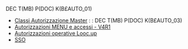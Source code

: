  DEC T(MB) P(DOC) K(B£AUTO_01)
- [Classi Autorizzazione Master](Sorgenti/DOC/TA/B£AMO/B£AUTO_02)
 :  : DEC T(MB) P(DOC) K(B£AUTO_03)
- [Autorizzazioni MENU e accessi - V4R1](Sorgenti/DOC/TA/B£AMO/B£AUTO_04)
- [Autorizzazioni operative Looc.up](Sorgenti/DOC/TA/B£AMO/B£AUTO_05)
- [SSO](Sorgenti/DOC/TA/B£AMO/B£AUTO_99)
